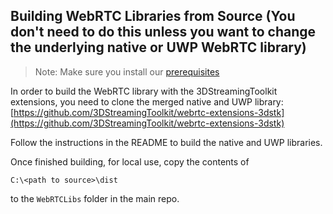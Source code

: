 ## Building WebRTC Libraries from Source (You don't need to do this unless you want to change the underlying native or UWP WebRTC library)

> Note: Make sure you install our [prerequisites](https://github.com/3DStreamingToolkit/3DStreamingToolkit#prerequisites)  

In order to build the WebRTC library with the 3DStreamingToolkit extensions, you need to clone the merged native and UWP library: [https://github.com/3DStreamingToolkit/webrtc-extensions-3dstk](https://github.com/3DStreamingToolkit/webrtc-extensions-3dstk) 

Follow the instructions in the README to build the native and UWP libraries. 

Once finished building, for local use, copy the contents of 
```
C:\<path to source>\dist
```
to the `WebRTCLibs` folder in the main repo.
